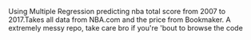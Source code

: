 Using Multiple Regression predicting nba total score from 2007 to 2017.Takes all data from NBA.com and the price from Bookmaker.
A extremely messy repo, take care bro if you're 'bout to browse the code
